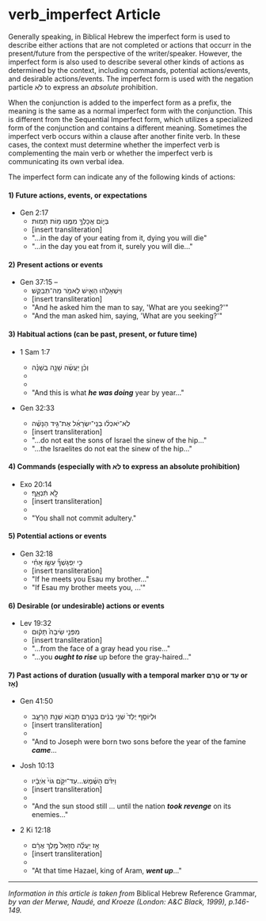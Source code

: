 # verb_imperfect Article
Generally speaking, in Biblical Hebrew the imperfect form is used to describe either actions that are not completed or actions that occurr in the present/future from the perspective of the writer/speaker.  However, the imperfect form is also used to describe several other kinds of actions as determined by the context, including commands, potential actions/events, and desirable actions/events.  The imperfect form is used with the negation particle לֹא to express an *absolute* prohibition.

When the conjunction is added to the imperfect form as a prefix, the meaning is the same as a normal imperfect form with the conjunction.  This is different from the Sequential Imperfect form, which utilizes a specialized form of the conjunction and contains a different meaning.  Sometimes the imperfect verb occurs within a clause after another finite verb.  In these cases, the context must determine whether the imperfect verb is complementing the main verb or whether the imperfect verb is communicating its own verbal idea.

The imperfect form can indicate any of the following kinds of actions:

#### 1) Future actions, events, or expectations

* Gen 2:17 
    *  בְּי֛וֹם אֲכָלְךָ֥ מִמֶּ֖נּוּ מ֥וֹת תָּמֽוּת׃  
    *  [insert transliteration]
    *  "...in the day of your eating from it, dying you will die"
    *  "...in the day you eat from it, surely you will die..."

#### 2) Present actions or events

* Gen 37:15 – 
    *  וַיִּשְׁאָלֵ֧הוּ הָאִ֛ישׁ לֵאמֹ֖ר מַה־תְּבַקֵּֽשׁ׃  
    *  [insert transliteration]
    *  "And he asked him the man to say, 'What are you seeking?'"
    *  "And the man asked him, saying, 'What are you seeking?'"

#### 3) Habitual actions (can be past, present, or future time)

* 1 Sam 1:7
    *  וְכֵ֨ן יַעֲשֶׂ֜ה שָׁנָ֣ה בְשָׁנָ֗ה 
    *  
    *  
    *  "And this is what ***he was doing*** year by year..."

* Gen 32:33
    *  לֹֽא־יֹאכְל֨וּ בְנֵֽי־יִשְׂרָאֵ֜ל אֶת־גִּ֣יד הַנָּשֶׁ֗ה  
    *  [insert transliteration]
    *  "...do not eat the sons of Israel the sinew of the hip..."
    *  "...the Israelites do not eat the sinew of the hip..."

#### 4) Commands (especially with לֹא to express an absolute prohibition)

* Exo 20:14
    *  לֹ֣֖א תִּֿנְאָֽ֑ף׃  
    *  [insert transliteration]
    *  
    *  "You shall not commit adultery."

#### 5) Potential actions or events

* Gen 32:18
    *  כִּ֣י יִֽפְגָּשְׁךָ֞ עֵשָׂ֣ו אָחִ֗י  
    *  [insert transliteration]
    *  "If he meets you Esau my brother..."
    *  "If Esau my brother meets you, ...'"

#### 6) Desirable (or undesirable) actions or events

* Lev 19:32
    *  מִפְּנֵ֤י שֵׂיבָה֙ תָּק֔וּם 
    *  [insert transliteration]
    *  "...from the face of a gray head you rise..."
    *  "...you ***ought to rise*** up before the gray-haired..."

#### 7) Past actions of duration (usually with a temporal marker טֶרֶם or עַד or אָז)

* Gen 41:50 
    *  וּלְיוֹסֵ֤ף יֻלַּד֙ שְׁנֵ֣י בָנִ֔ים בְּטֶ֥רֶם תָּב֖וֹא שְׁנַ֣ת הָרָעָ֑ב  
    *  [insert transliteration]
    *  
    *  "And to Joseph were born two sons before the year of the famine ***came***...

* Josh 10:13
    *  וַיִּדֹּ֨ם הַשֶּׁ֜מֶשׁ...עַד־יִקֹּ֥ם גּוֹי֙ אֹֽיְבָ֔יו  
    *  [insert transliteration]
    *  
    *  "And the sun stood still ... until the nation ***took revenge*** on its enemies..."

* 2 Ki 12:18
    *  אָ֣ז יַעֲלֶ֗ה חֲזָאֵל֙ מֶ֣לֶךְ אֲרָ֔ם  
    *  [insert transliteration]
    *  
    *  "At that time Hazael, king of Aram, ***went up***..."
-----

*Information in this article is taken from* Biblical Hebrew Reference Grammar, *by van der Merwe, Naudé, and Kroeze (London: A&C Black, 1999), p.146-149.*